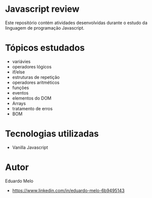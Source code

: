 # Javascript review

Este repositório contém atividades desenvolvidas durante o estudo da linguagem de programação Javascript.

# Tópicos estudados
- variávies
- operadores lógicos
- if/else
- estruturas de repetição
- operadores aritméticos
- funções
- eventos
- elementos do DOM
- Arrays
- tratamento de erros
- BOM

# Tecnologias utilizadas
- Vanilla Javascript

# Autor
Eduardo Melo
- https://www.linkedin.com/in/eduardo-melo-6b9495143
